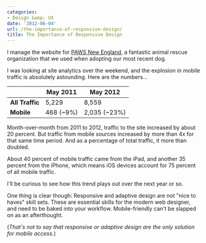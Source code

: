 ```yaml
---
categories:
- Design &amp; UX
date: '2012-06-04'
url: /the-importance-of-responsive-design/
title: The Importance of Responsive Design
---
```


I manage the website for <a href="http://www.pawsnewengland.com">PAWS New England</a>, a fantastic animal rescue organization that we used when adopting our most recent dog.

I was looking at site analytics over the weekend, and the explosion in mobile traffic is absolutely astounding. Here are the numbers...

<table class="table">
<thead>
<tr>
<th></th>
<th>May 2011</th>
<th>May 2012</th>
</tr>
</thead>
<tbody>
<tr>
<td><strong>All Traffic</strong></td>
<td>5,229</td>
<td>8,559</td>
</tr>
<tr>
<td><strong>Mobile</strong></td>
<td>468 (~9%)</td>
<td>2,035 (~23%)</td>
</tr>
</tbody>
</table>

Month-over-month from 2011 to 2012, traffic to the site increased by about 20 percent. But traffic from mobile sources increased by more than 4x for that same time period. And as a percentage of total traffic, it more than doubled.

About 40 percent of mobile traffic came from the iPad, and another 35 percent from the iPhone, which means iOS devices account for 75 percent of all mobile traffic.

I'll be curious to see how this trend plays out over the next year or so.

One thing is clear though: Responsive and adaptive design are not "nice to haves" skill sets. These are essential skills for the modern web designer, and need to be baked into your workflow. Mobile-friendly can't be slapped on as an afterthought.

(<em>That's not to say that responsive or adaptive design are the only solution for mobile access.</em>)
